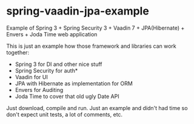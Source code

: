 ﻿spring-vaadin-jpa-example
=========================

Example of Spring 3 + Spring Security 3 + Vaadin 7 + JPA(Hibernate) + Envers + Joda Time web application

This is just an example how those framework and libraries can work together:
- Spring 3 for DI and other nice stuff
- Spring Security for auth*
- Vaadin for UI
- JPA with Hibernate as implementation for ORM
- Envers for Auditing
- Joda Time to cover that old ugly Date API

Just download, compile and run. Just an example and didn't had time so don't expect unit tests, a lot of comments, etc.
